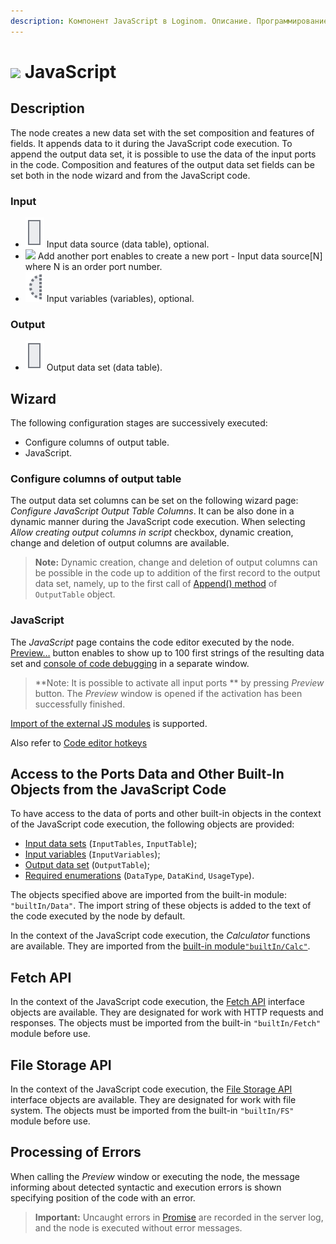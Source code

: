 ```yaml
---
description: Компонент JavaScript в Loginom. Описание. Программирование на JavaScript. Мастер настройки.
---
```


# ![](./../../../images/icons/components/javascript_default.svg) JavaScript

## Description

The node creates a new data set with the set composition and features of fields. It appends data to it during the JavaScript code execution. To append the output data set, it is possible to use the data of the input ports in the code.
Composition and features of the output data set fields can be set both in the node wizard and from the JavaScript code.

### Input

* ![](./../../../images/icons/app/node/ports/outputs/table_inactive.svg) Input data source (data table), optional.
* ![](./../../../images/icons/app/node/ports/add/add_inactive_default.svg) Add another port enables to create a new port - Input data source[N] where N is an order port number.
* ![](./../../../images/icons/app/node/ports/inputs-optional/variable_inactive.svg) Input variables (variables), optional.

### Output

* ![](./../../../images/icons/app/node/ports/outputs/table_inactive.svg) Output data set (data table).

## Wizard

The following configuration stages are successively executed:

* Configure columns of output table.
* JavaScript.

### Configure columns of output table

The output data set columns can be set on the following wizard page: *Configure JavaScript Output Table Columns*. It can be also  done in a dynamic manner during the JavaScript code execution. When selecting *Allow creating output columns in script* checkbox, dynamic creation, change and deletion of output columns are available.

> **Note:** Dynamic creation, change and deletion of output columns can be possible in the code up to addition of the first record to the output data set, namely, up to the first call of [Append() method](./output-table.md#metody-outputtable) of `OutputTable` object.

### JavaScript

The *JavaScript* page contains the code editor executed by the node. [Preview…](./../../../visualization/preview/preview.md) button enables to show up to 100 first strings of the resulting data set and [console of code debugging](./console.md) in a separate window.

> **Note: It is possible to activate all input ports ** by pressing *Preview* button. The *Preview* window is opened if the activation has been successfully finished.

[Import of the external JS modules](./external-modules.md) is supported.

Also refer to [Code editor hotkeys](./hotkeys.md)

## Access to the Ports Data and Other Built-In Objects from the JavaScript Code

To have access to the data of ports and other built-in objects in the context of the JavaScript code execution, the following objects are provided:

* [Input data sets](./input-tables.md) (`InputTables`, `InputTable`);
* [Input variables](./input-variables.md) (`InputVariables`);
* [Output data set](./output-table.md) (`OutputTable`);
* [Required enumerations](./enum.md) (`DataType`, `DataKind`, `UsageType`).

The objects specified above are imported from the built-in module: `"builtIn/Data"`. The import string of these objects is added to the text of the code executed by the node by default.

In the context of the JavaScript code execution, the *Calculator* functions are available. They are imported from the [built-in module`"builtIn/Calc"`](./calc-functions.md).

## Fetch API

In the context of the JavaScript code execution, the [Fetch API](./fetch-api.md) interface objects are available. They are designated for work with HTTP requests and responses. The objects must be imported from the built-in `"builtIn/Fetch"` module before use.

## File Storage API

In the context of the JavaScript code execution, the [File Storage API](./fileapi.md) interface objects are available. They are designated for work with file system. The objects must be imported from the built-in `"builtIn/FS"` module before use.

## Processing of Errors

When calling the *Preview* window or executing the node, the message informing about detected syntactic and execution errors is shown specifying position of the code with an error.

> **Important:** Uncaught errors in [Promise](https://developer.mozilla.org/ru/docs/Web/JavaScript/Reference/Global_Objects/Promise) are recorded in the server log, and the node is executed without error messages.
